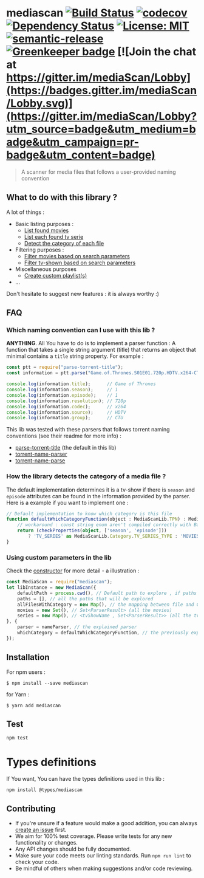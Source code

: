 # mediascan [![Build Status](https://img.shields.io/travis/jy95/mediaScan.svg)](https://travis-ci.org/jy95/mediaScan)  [![codecov](https://codecov.io/gh/jy95/mediaScan/branch/master/graph/badge.svg)](https://codecov.io/gh/jy95/mediaScan) [![Dependency Status](https://img.shields.io/david/jy95/mediaScan.svg)](https://david-dm.org/jy95/mediaScan)   [![License: MIT](https://img.shields.io/badge/License-MIT-yellow.svg)](https://opensource.org/licenses/MIT)  [![semantic-release](https://img.shields.io/badge/%20%20%F0%9F%93%A6%F0%9F%9A%80-semantic--release-e10079.svg)](https://github.com/semantic-release/semantic-release)  [![Greenkeeper badge](https://badges.greenkeeper.io/jy95/mediaScan.svg)](https://greenkeeper.io/)  [![Join the chat at https://gitter.im/mediaScan/Lobby](https://badges.gitter.im/mediaScan/Lobby.svg)](https://gitter.im/mediaScan/Lobby?utm_source=badge&utm_medium=badge&utm_campaign=pr-badge&utm_content=badge)

> A scanner for media files that follows a user-provided naming convention

## What to do with this library ?

A lot of things :
* Basic listing purposes :
    * [List found movies](https://github.com/jy95/mediaScan/wiki/List-found-movies)
    * [List each found tv serie](https://github.com/jy95/mediaScan/wiki/List-each-found-tv-serie)
    * [Detect the category of each file](https://github.com/jy95/mediaScan/wiki/Detect-the-category-of-each-file)
* Filtering purposes :
    * [Filter movies based on search parameters](https://github.com/jy95/mediaScan/wiki/Filter-movies-by-parameters)
    * [Filter tv-shown based on search parameters](https://github.com/jy95/mediaScan/wiki/Filter-tv-series-by-parameters)
* Miscellaneous purposes
    * [Create custom playlist(s)](https://github.com/jy95/mediaScan/wiki/Create-custom-playlist(s))
* ...

Don't hesitate to suggest new features : it is always worthy :)

## FAQ

### Which naming convention can I use with this lib ?

**ANYTHING**. All You have to do is to implement a parser function :
A function that takes a single string argument (title) that returns an object that minimal contains a `title` string property.
For example :

```js
const ptt = require("parse-torrent-title");
const information = ptt.parse("Game.of.Thrones.S01E01.720p.HDTV.x264-CTU");

console.log(information.title);      // Game of Thrones
console.log(information.season);     // 1
console.log(information.episode);    // 1
console.log(information.resolution); // 720p
console.log(information.codec);      // x264
console.log(information.source);     // HDTV
console.log(information.group);      // CTU
```

This lib was tested with these parsers that follows torrent naming conventions (see their readme for more info) :

* [parse-torrent-title](https://www.npmjs.com/package/parse-torrent-title) (the default in this lib)
* [torrent-name-parser](https://www.npmjs.com/package/torrent-name-parser)
* [torrent-name-parse](https://www.npmjs.com/package/torrent-name-parse)

### How the library detects the category of a media file ?

The default implementation determines it is a tv-show if there is `season` and `episode` attributes can be found in the information provided by the parser.
Here is a example if you want to implement one :
```ts
// Default implementation to know which category is this file
function defaultWhichCategoryFunction(object : MediaScanLib.TPN) : MediaScanLib.Category{
    // workaround : const string enum aren't compiled correctly with Babel
    return (checkProperties(object, ['season', 'episode']))
        ? 'TV_SERIES' as MediaScanLib.Category.TV_SERIES_TYPE : 'MOVIES' as MediaScanLib.Category.MOVIES_TYPE;
}
```

### Using custom parameters in the lib

Check the [constructor](https://github.com/jy95/mediaScan/blob/master/src/MediaScan.ts#L38) for more detail - a illustration :

```js
const MediaScan = require("mediascan");
let libInstance = new MediaScan({
    defaultPath = process.cwd(), // Default path to explore , if paths is empty
    paths = [], // all the paths that will be explored
    allFilesWithCategory = new Map(), // the mapping between file and Category
    movies = new Set(), // Set<ParserResult> (all the movies)
    series = new Map(), // <tvShowName , Set<ParserResult>> (all the tv-series episodes)
}, {
    parser = nameParser, // the explained parser
    whichCategory = defaultWhichCategoryFunction, // the previously explained detection function
});
```

## Installation

For npm users :

```shell
$ npm install --save mediascan
```

for Yarn :
```shell
$ yarn add mediascan
```

## Test

```shell
npm test
```

# Types definitions

If You want, You can have the types definitions used in this lib :

```shell
npm install @types/mediascan
```

## Contributing

* If you're unsure if a feature would make a good addition, you can always [create an issue](https://github.com/jy95/mediaScan/issues/new) first.
* We aim for 100% test coverage. Please write tests for any new functionality or changes.
* Any API changes should be fully documented.
* Make sure your code meets our linting standards. Run `npm run lint` to check your code.
* Be mindful of others when making suggestions and/or code reviewing.